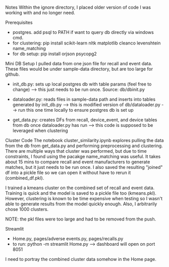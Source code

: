 Notes
Within the ignore directory, I placed older version of code I was working with and no longer need.

Prerequisites
- postgres. add psql to PATH if want to query db directly via windows cmd.
- for clustering: pip install scikit-learn nltk matplotlib cleanco levenshtein name_matching 
- for db setup: pip install orjson psycopg2

Mini DB Setup
I pulled data from one json file for recall and event data. These files would be under sample-data directory, but are too large for github.
- init_db.py: sets up local postgres db with table params (feel free to change)
--> this just needs to be run once. Source: db/dbinit.py

- dataloader.py: reads files in sample-data path and inserts into tables generated by init_db.py
--> this is modified version of db/dataloader.py
--> run this one time locally to ensure postgres db is set up

- get_data.py: creates DFs from recall, device_event, and device tables from db once dataloader.py has run
--> this code is supposed to be leveraged when clustering

Cluster Code
The notebook cluster_similarity.ipynb explores pulling the data from the db from get_data.py and performing preprocessing and clustering. There are multiple ways that cluster was performed, but due to time constraints, I found using the pacakge name_matching was useful. It takes about 15 mins to compare recall and event manufacturers to generate matches, but it just needs to be run once. I also saved the resulting "joined" df into a pickle file so we can open it without have to rerun it (combined_df.pkl).

I trained a kmeans cluster on the combined set of recall and event data. Training is quick and the model is saved to a pickle file too (kmeans.pkl). However, clustering is known to be time expensive when testing so I wasn't able to generate results from the model quickly enough. Also, I arbitrarily chose 1000 clusters. 

NOTE: the pkl files were too large and had to be removed from the push.

Streamlit
- Home.py, pages/adverse events.py, pages/recalls.py
- to run: python -m streamlit Home.py
--> dashboard will open on port 8051

I need to portray the combined cluster data somehow in the Home page. 
